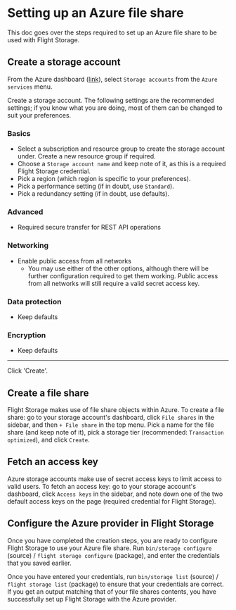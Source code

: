 # Setting up an Azure file share

This doc goes over the steps required to set up an Azure file share to be used with Flight Storage.

## Create a storage account

From the Azure dashboard ([link](https://portal.azure.com/)), select `Storage accounts` from the `Azure services` menu.

Create a storage account. The following settings are the recommended settings; if you know what you are doing, most of them can be changed to suit your preferences.

### Basics
- Select a subscription and resource group to create the storage account under. Create a new resource group if required.
- Choose a `Storage account name` and keep note of it, as this is a required Flight Storage credential.
- Pick a region (which region is specific to your preferences).
- Pick a performance setting (if in doubt, use `Standard`).
- Pick a redundancy setting (if in doubt, use defaults).

### Advanced
- Required secure transfer for REST API operations

### Networking
- Enable public access from all networks
  - You may use either of the other options, although there will be further configuration required to get them working. Public access from all networks will still require a valid secret access key.
 
 ### Data protection
- Keep defaults

### Encryption
- Keep defaults

---

Click 'Create'.

## Create a file share

Flight Storage makes use of file share objects within Azure. To create a file share: go to your storage account's dashboard, click `File shares` in the sidebar, and then `+ File share` in the top menu. Pick a name for the file share (and keep note of it), pick a storage tier (recommended: `Transaction optimized`), and click `Create`.

## Fetch an access key

Azure storage accounts make use of secret access keys to limit access to valid users. To fetch an access key: go to your storage account's dashboard, click `Access keys` in the sidebar, and note down one of the two default access keys on the page (required credential for Flight Storage).

## Configure the Azure provider in Flight Storage

Once you have completed the creation steps, you are ready to configure Flight Storage to use your Azure file share. Run `bin/storage configure` (source) / `flight storage configure` (package), and enter the credentials that you saved earlier.

Once you have entered your credentials, run `bin/storage list` (source) / `flight storage list` (package) to ensure that your credentials are correct. If you get an output matching that of your file shares contents, you have successfully set up Flight Storage with the Azure provider.
